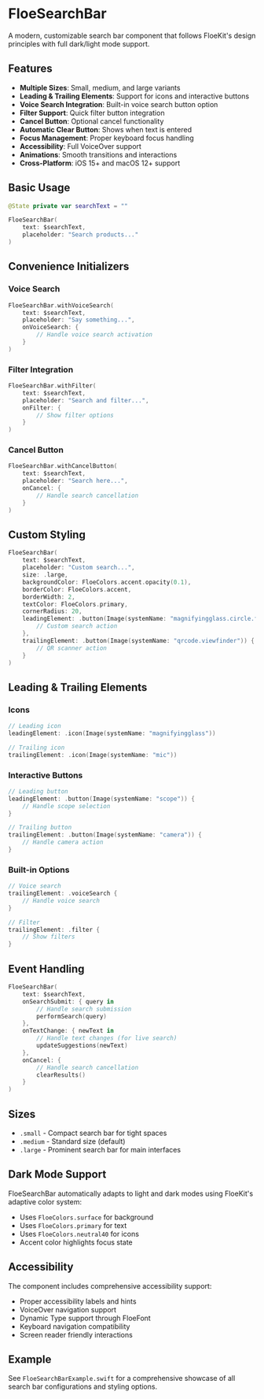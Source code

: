 # FloeSearchBar

A modern, customizable search bar component that follows FloeKit's design principles with full dark/light mode support.

## Features

- **Multiple Sizes**: Small, medium, and large variants
- **Leading & Trailing Elements**: Support for icons and interactive buttons
- **Voice Search Integration**: Built-in voice search button option
- **Filter Support**: Quick filter button integration
- **Cancel Button**: Optional cancel functionality
- **Automatic Clear Button**: Shows when text is entered
- **Focus Management**: Proper keyboard focus handling
- **Accessibility**: Full VoiceOver support
- **Animations**: Smooth transitions and interactions
- **Cross-Platform**: iOS 15+ and macOS 12+ support

## Basic Usage

```swift
@State private var searchText = ""

FloeSearchBar(
    text: $searchText,
    placeholder: "Search products..."
)
```

## Convenience Initializers

### Voice Search
```swift
FloeSearchBar.withVoiceSearch(
    text: $searchText,
    placeholder: "Say something...",
    onVoiceSearch: {
        // Handle voice search activation
    }
)
```

### Filter Integration
```swift
FloeSearchBar.withFilter(
    text: $searchText,
    placeholder: "Search and filter...",
    onFilter: {
        // Show filter options
    }
)
```

### Cancel Button
```swift
FloeSearchBar.withCancelButton(
    text: $searchText,
    placeholder: "Search here...",
    onCancel: {
        // Handle search cancellation
    }
)
```

## Custom Styling

```swift
FloeSearchBar(
    text: $searchText,
    placeholder: "Custom search...",
    size: .large,
    backgroundColor: FloeColors.accent.opacity(0.1),
    borderColor: FloeColors.accent,
    borderWidth: 2,
    textColor: FloeColors.primary,
    cornerRadius: 20,
    leadingElement: .button(Image(systemName: "magnifyingglass.circle.fill")) {
        // Custom search action
    },
    trailingElement: .button(Image(systemName: "qrcode.viewfinder")) {
        // QR scanner action
    }
)
```

## Leading & Trailing Elements

### Icons
```swift
// Leading icon
leadingElement: .icon(Image(systemName: "magnifyingglass"))

// Trailing icon
trailingElement: .icon(Image(systemName: "mic"))
```

### Interactive Buttons
```swift
// Leading button
leadingElement: .button(Image(systemName: "scope")) {
    // Handle scope selection
}

// Trailing button
trailingElement: .button(Image(systemName: "camera")) {
    // Handle camera action
}
```

### Built-in Options
```swift
// Voice search
trailingElement: .voiceSearch {
    // Handle voice search
}

// Filter
trailingElement: .filter {
    // Show filters
}
```

## Event Handling

```swift
FloeSearchBar(
    text: $searchText,
    onSearchSubmit: { query in
        // Handle search submission
        performSearch(query)
    },
    onTextChange: { newText in
        // Handle text changes (for live search)
        updateSuggestions(newText)
    },
    onCancel: {
        // Handle search cancellation
        clearResults()
    }
)
```

## Sizes

- `.small` - Compact search bar for tight spaces
- `.medium` - Standard size (default)
- `.large` - Prominent search bar for main interfaces

## Dark Mode Support

FloeSearchBar automatically adapts to light and dark modes using FloeKit's adaptive color system:

- Uses `FloeColors.surface` for background
- Uses `FloeColors.primary` for text
- Uses `FloeColors.neutral40` for icons
- Accent color highlights focus state

## Accessibility

The component includes comprehensive accessibility support:

- Proper accessibility labels and hints
- VoiceOver navigation support
- Dynamic Type support through FloeFont
- Keyboard navigation compatibility
- Screen reader friendly interactions

## Example

See `FloeSearchBarExample.swift` for a comprehensive showcase of all search bar configurations and styling options. 